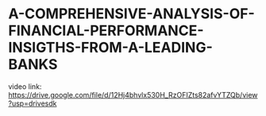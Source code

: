 # A-COMPREHENSIVE-ANALYSIS-OF-FINANCIAL-PERFORMANCE-INSIGTHS-FROM-A-LEADING-BANKS

video link: https://drive.google.com/file/d/12Hj4bhvlx530H_RzOFIZts82afvYTZQb/view?usp=drivesdk
